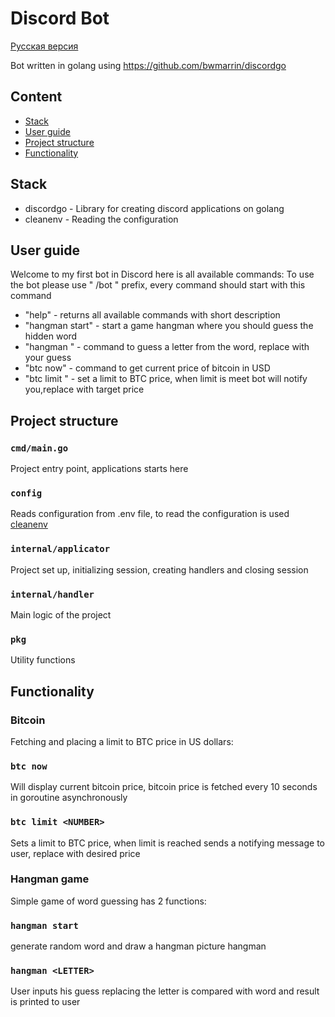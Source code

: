 # Discord Bot


[Русская версия](README_RUS.md)

Bot written in golang using https://github.com/bwmarrin/discordgo


## Content
- [Stack](#stack)
- [User guide](#user-guide)
- [Project structure](#project-structure)
- [Functionality](#functionality)

## Stack
* discordgo - Library for creating discord applications on golang
* cleanenv - Reading the configuration

## User guide
Welcome to my first bot in Discord here is all available commands:
To use the bot please use " /bot " prefix, every command should start with this command
* "help" - returns all available commands with short description
* "hangman start" - start a game hangman where you should guess the hidden word
* "hangman <X>" - command to guess a letter from the word, replace <X> with your guess
* "btc now" - command to get current price of bitcoin in USD
* "btc limit <NUMBER>" - set a limit to BTC price, when limit is meet bot will notify you,replace <NUMBER> with target price

## Project structure
### `cmd/main.go`
Project entry point, applications starts here

### `config`
Reads configuration from .env file, to read the configuration is used [cleanenv](https://github.com/ilyakaznacheev/cleanenv)



### `internal/applicator`
Project set up, initializing session, creating handlers and closing session

### `internal/handler`
Main logic of the project

### `pkg`
Utility functions


## Functionality

### Bitcoin
Fetching and placing a limit to BTC price in US dollars:
 ### `btc now` 
 Will display current bitcoin price, bitcoin price is fetched every 10 seconds in goroutine asynchronously

### `btc limit <NUMBER>`
Sets a limit to BTC price, when limit is reached sends a notifying message to user, replace <NUMBER> with desired price

### Hangman game
Simple game of word guessing has 2 functions:
 ### `hangman start` 
 generate random word and draw a hangman picture hangman 

### `hangman <LETTER>`
User inputs his guess replacing the <LETTER> letter is compared with word and result is printed to user
